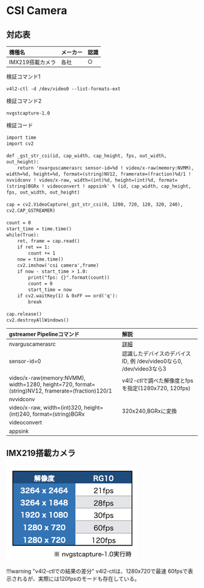 # CSI Camera

## 対応表

|機種名|メーカー|認識|
|:--|:--|:--|
|IMX219搭載カメラ|各社|○|

検証コマンド1

```
v4l2-ctl -d /dev/video0 --list-formats-ext
```

検証コマンド2

```
nvgstcapture-1.0
```


検証コード

```
import time
import cv2

def _gst_str_csi(id, cap_width, cap_height, fps, out_width, out_height):
	return 'nvarguscamerasrc sensor-id=%d ! video/x-raw(memory:NVMM), width=%d, height=%d, format=(string)NV12, framerate=(fraction)%d/1 ! nvvidconv ! video/x-raw, width=(int)%d, height=(int)%d, format=(string)BGRx ! videoconvert ! appsink' % (id, cap_width, cap_height, fps, out_width, out_height)
  
cap = cv2.VideoCapture(_gst_str_csi(0, 1280, 720, 120, 320, 240), cv2.CAP_GSTREAMER)

count = 0
start_time = time.time()
while(True):
    ret, frame = cap.read()
    if ret == 1:
	    count += 1
    now = time.time()
    cv2.imshow('csi camera',frame)
    if now - start_time > 1.0:
        print("fps: {}".format(count))
        count = 0
        start_time = now
    if cv2.waitKey(1) & 0xFF == ord('q'):
        break

cap.release()
cv2.destroyAllWindows()
```

|gstreamer Pipelineコマンド|解説|
|:--|:--|
|nvarguscamerasrc|[詳細](https://developer.ridgerun.com/wiki/index.php?title=Xavier/Video_Capture_and_Display/Software_Support/GStreamer)|
|sensor-id=0|認識したデバイスのデバイスID, 例 /dev/video0なら0, /dev/video3なら3||
|video/x-raw(memory:NVMM), width=1280, height=720, format=(string)NV12, framerate=(fraction)120/1|v4l2-ctlで調べた解像度とfpsを指定(1280x720, 120fps)|
|nvvidconv||
|video/x-raw, width=(int)320, height=(int)240, format=(string)BGRx|320x240,BGRxに変換|
|videoconvert||
|appsink||

## IMX219搭載カメラ

![](./img/imx291_nvg_fps.png)


!!!warning "v4l2-ctlでの結果の差分"
	v4l2-ctlは、1280x720で最速 60fpsで表示されるが、実際には120fpsのモードも存在している。